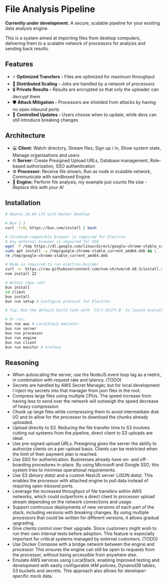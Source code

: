 # File Analysis Pipeline

**Currently under development.** A secure, scalable pipeline for your existing data analysis engine.

This is a system aimed at importing files from desktop computers, delivering them to a scalable network of processors for analysis and sending back results.

## Features

- ⚡️ **Optimized Transfers -** Files are optimized for maximum throughput
- 🚀 **Distributed Scaling -** Jobs are handled by a network of processors
- 🔒 **Private Results -** Results are encrypted so that only the uploader can decrypt them
- 🛡️ **Attack Mitigation -** Processors are shielded from attacks by having no open inbound ports
- 🔄 **Controlled Updates -** Users choose when to update, while devs can still introduce breaking changes

## Architecture

- 💻 **Client:** Watch directory, Stream files, Sign up / in, Show system state, Manage organisations and users
- 🌐 **Server:** Create Presigned Upload URLs, Database management, Role-based authorization, SSO authentication
- ⚙️ **Processor:** Receive file stream, Run as node in scalable network, Communicate with sandboxed Engine
- 🤖 **Engine:** Perform file analysis, my example just counts file size _- Replace this with your AI_

## Installation

```bash
# Ubuntu 24.04 LTS with Docker Desktop

# Bun 1.3
curl -fsSL https://bun.com/install | bash

# Chromium-compatible browser is required for Electron
# Any external browser is required for SSO
wget -P /tmp https://dl.google.com/linux/direct/google-chrome-stable_current_amd64.deb && \
sudo apt install -y /tmp/google-chrome-stable_current_amd64.deb && \
rm /tmp/google-chrome-stable_current_amd64.deb

# Node is required to run electron-builder
curl -o- https://raw.githubusercontent.com/nvm-sh/nvm/v0.40.3/install.sh | bash
nvm install 22

# Within repo root
bun install
cd client
bun install
bun run setup # Configure protocol for Electron

# Tip: Run the default build task with `Ctrl-Shift-B` to launch everything

# Or run:
bun run aws # LocalStack emulator
bun run server
bun run processor
bun run engine
bun run client
bun run monitor # Grafana
```

## Reasoning

- When autoscaling the server, use the NodeJS event loop lag as a metric, in combination with request rate and latency. (TODO)
- Secrets are handled by AWS Secret Manager, but for local development I inject my secrets into that manager from json files in the root.
- Compress large files using multiple CPUs. The speed increase from having less to send over the network will outweigh the speed decrease of heavy compression.
- Chunk up large files while compressing them to avoid intermediate disk I/O and to allow for the processor to download the chunks already uploaded.
- Upload directly to S3. Reducing the file transfer time to S3 involves cutting out systems from the pipeline, direct client to S3 uploads are ideal.
- Use pre-signed upload URLs. Presigning gives the server the ability to authorize clients on a per-upload basis. Clients can be restricted when the limit of their payment plan is reached.
- Use SSO for authentication. Businesses already have on- and off-boarding procedures in-place. By using Microsoft and Google SSO, this system tries to minimise operational requirements.
- Use S3 _(binary data)_ and a custom NestJS server _(JSON data)_. This enables the processor with attached engine to pull data instead of requiring open inbound ports.
- Leverage the increased throughput of file transfers within AWS networks, which could outperform a direct client to processor upload stream depending on the network connections and usage.
- Support continuous deployments of new versions of each part of the stack, including versions with breaking changes. By using multiple processors that could be written for different versions, it allows gradual upgrading.
- Give clients control over their upgrade. Since customers might wish to run their own internal tests before adoption. This feature is especially important for critical systems managed by external customers. (TODO)
- Use Docker Compose with a bridge network between the engine and processor. This ensures the engine can still be open to requests from the processor, without being accessible from anywhere else.
- Emulate AWS services using LocalStack, enabling improved testing and development with easily configurable IAM policies, DynamoDB tables, S3 buckets and secrets. This approach also allows for developer-specific mock data.
